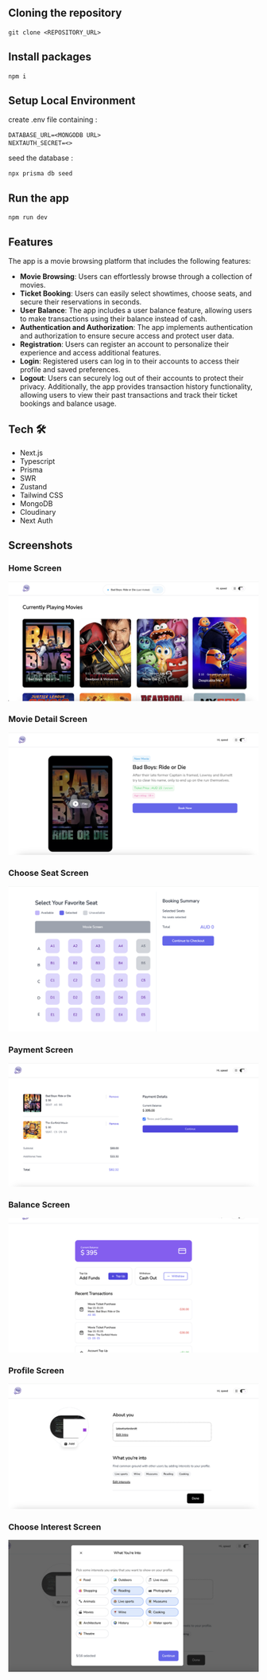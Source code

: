 ## Cloning the repository

```shell
git clone <REPOSITORY_URL>
```

## Install packages

```shell
npm i
```

## Setup Local Environment

create .env file containing :

```
DATABASE_URL=<MONGODB URL>
NEXTAUTH_SECRET=<>
```

seed the database :

```
npx prisma db seed
```

## Run the app

```shell
npm run dev
```

## Features

The app is a movie browsing platform that includes the following features:

- **Movie Browsing**: Users can effortlessly browse through a collection of movies.
- **Ticket Booking**: Users can easily select showtimes, choose seats, and secure their reservations in seconds.
- **User Balance**: The app includes a user balance feature, allowing users to make transactions using their balance instead of cash.
- **Authentication and Authorization**: The app implements authentication and authorization to ensure secure access and protect user data.
- **Registration**: Users can register an account to personalize their experience and access additional features.
- **Login**: Registered users can log in to their accounts to access their profile and saved preferences.
- **Logout**: Users can securely log out of their accounts to protect their privacy.
  Additionally, the app provides transaction history functionality, allowing users to view their past transactions and track their ticket bookings and balance usage.

## Tech 🛠

- Next.js
- Typescript
- Prisma
- SWR
- Zustand
- Tailwind CSS
- MongoDB
- Cloudinary
- Next Auth

## Screenshots

### Home Screen

![Home Screen](./public/screenshots/ss1.png)

### Movie Detail Screen

![Movie Detail Screen](./public/screenshots/ss2.png)

### Choose Seat Screen

![Choose Seat Screen](./public/screenshots/ss3.png)

### Payment Screen

![Payment Screen](./public/screenshots/ss4.png)

### Balance Screen

![Balance Screen](./public/screenshots/ss5.png)

### Profile Screen

![Profile Screen](./public/screenshots/ss6.png)

### Choose Interest Screen

![Choose Interest Screen](./public/screenshots/ss7.png)
